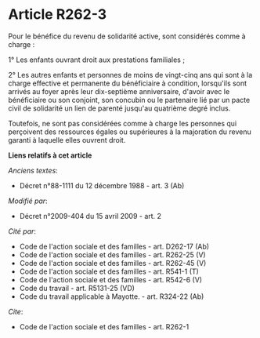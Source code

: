# Article R262-3

Pour le bénéfice du revenu de solidarité active, sont considérés comme à charge : 

1° Les enfants ouvrant droit aux prestations familiales ; 

2° Les autres enfants et personnes de moins de vingt-cinq ans qui sont à la charge effective et permanente du bénéficiaire à
condition, lorsqu'ils sont arrivés au foyer après leur dix-septième anniversaire, d'avoir avec le bénéficiaire ou son
conjoint, son concubin ou le partenaire lié par un pacte civil de solidarité un lien de parenté jusqu'au quatrième degré
inclus. 

Toutefois, ne sont pas considérées comme à charge les personnes qui perçoivent des ressources égales ou supérieures à la
majoration du revenu garanti à laquelle elles ouvrent droit.

**Liens relatifs à cet article**

_Anciens textes_:

  - Décret n°88-1111 du 12 décembre 1988 - art. 3 (Ab)

_Modifié par_:

  - Décret n°2009-404 du 15 avril 2009 - art. 2

_Cité par_:

  - Code de l'action sociale et des familles - art. D262-17 (Ab)
  - Code de l'action sociale et des familles - art. R262-25 (V)
  - Code de l'action sociale et des familles - art. R262-45 (V)
  - Code de l'action sociale et des familles - art. R541-1 (T)
  - Code de l'action sociale et des familles - art. R542-6 (V)
  - Code du travail - art. R5131-25 (VD)
  - Code du travail applicable à Mayotte. - art. R324-22 (Ab)

_Cite_:

  - Code de l'action sociale et des familles - art. R262-1
